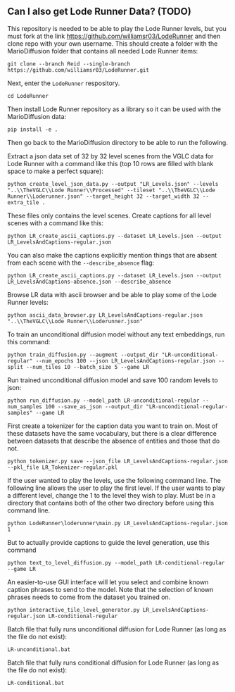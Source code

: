 ## Can I also get Lode Runner Data? (TODO)

This repository is needed to be able to play the Lode Runner levels, but you must fork at the link https://github.com/williamsr03/LodeRunner and then clone repo with your own username. This should create a folder with the MarioDiffusion folder that contains all needed Lode Runner items:
```
git clone --branch Reid --single-branch https://github.com/williamsr03/LodeRunner.git
```
Next, enter the `LodeRunner` respository.
```
cd LodeRunner
```
Then install Lode Runner repository as a library so it can be used with the MarioDiffusion data:
```
pip install -e .
```
Then go back to the MarioDiffusion directory to be able to run the following.

Extract a json data set of 32 by 32 level scenes from the VGLC data for Lode Runner with a command like this (top 10 rows are filled with blank space to make a perfect square):
```
python create_level_json_data.py --output "LR_Levels.json" --levels "..\\TheVGLC\\Lode Runner\\Processed" --tileset "..\\TheVGLC\\Lode Runner\\Loderunner.json" --target_height 32 --target_width 32 --extra_tile .
```

These files only contains the level scenes. Create captions for all level scenes with a command like this:
```
python LR_create_ascii_captions.py --dataset LR_Levels.json --output LR_LevelsAndCaptions-regular.json
```

You can also make the captions explicitly mention things that are absent from each scene with the `--describe_absence` flag:
```
python LR_create_ascii_captions.py --dataset LR_Levels.json --output LR_LevelsAndCaptions-absence.json --describe_absence
```

Browse LR data with ascii browser and be able to play some of the Lode Runner levels:
```
python ascii_data_browser.py LR_LevelsAndCaptions-regular.json "..\\TheVGLC\\Lode Runner\\Loderunner.json"
```

To train an unconditional diffusion model without any text embeddings, run this command:
```
python train_diffusion.py --augment --output_dir "LR-unconditional-regular" --num_epochs 100 --json LR_LevelsAndCaptions-regular.json --split --num_tiles 10 --batch_size 5 --game LR
```

Run trained unconditional diffusion model and save 100 random levels to json:
```
python run_diffusion.py --model_path LR-unconditional-regular --num_samples 100 --save_as_json --output_dir "LR-unconditional-regular-samples" --game LR
```

First create a tokenizer for the caption data you want to train on. Most of these datasets have the same vocabulary, but there is a clear difference between datasets that describe the absence of entities and those that do not.
```
python tokenizer.py save --json_file LR_LevelsAndCaptions-regular.json --pkl_file LR_Tokenizer-regular.pkl
```

If the user wanted to play the levels, use the following command line. The following line allows the user to play the first level. If the user wants to play a different level, change the 1 to the level they wish to play.
Must be in a directory that contains both of the other two directory before using this command line.
```
python LodeRunner\loderunner\main.py LR_LevelsAndCaptions-regular.json 1
```

But to actually provide captions to guide the level generation, use this command
```
python text_to_level_diffusion.py --model_path LR-conditional-regular --game LR
```

An easier-to-use GUI interface will let you select and combine known caption phrases to send to the model. Note that the selection of known phrases needs to come from the dataset you trained on.
```
python interactive_tile_level_generator.py LR_LevelsAndCaptions-regular.json LR-conditional-regular
```

Batch file that fully runs unconditional diffusion for Lode Runner (as long as the file do not exist):
```
LR-unconditional.bat
```

Batch file that fully runs conditional diffusion for Lode Runner (as long as the file do not exist):
```
LR-conditional.bat
```

